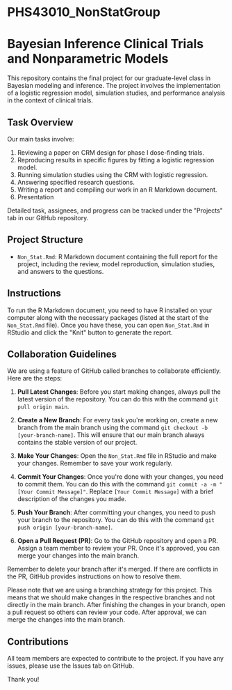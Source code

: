 # PHS43010_NonStatGroup
# Bayesian Inference Clinical Trials and Nonparametric Models

This repository contains the final project for our graduate-level class in Bayesian modeling and inference. The project involves the implementation of a logistic regression model, simulation studies, and performance analysis in the context of clinical trials.


## Task Overview
Our main tasks involve:

1. Reviewing a paper on CRM design for phase I dose-finding trials.
2. Reproducing results in specific figures by fitting a logistic regression model.
3. Running simulation studies using the CRM with logistic regression.
4. Answering specified research questions.
5. Writing a report and compiling our work in an R Markdown document.
6. Presentation

Detailed task, assignees, and progress can be tracked under the "Projects" tab in our GitHub repository.



## Project Structure

- `Non_Stat.Rmd`: R Markdown document containing the full report for the project, including the review, model reproduction, simulation studies, and answers to the questions.

## Instructions

To run the R Markdown document, you need to have R installed on your computer along with the necessary packages (listed at the start of the `Non_Stat.Rmd` file). Once you have these, you can open `Non_Stat.Rmd` in RStudio and click the "Knit" button to generate the report.

## Collaboration Guidelines

We are using a feature of GitHub called branches to collaborate efficiently. Here are the steps:

1. **Pull Latest Changes**: Before you start making changes, always pull the latest version of the repository. You can do this with the command `git pull origin main`.

2. **Create a New Branch**: For every task you're working on, create a new branch from the main branch using the command `git checkout -b [your-branch-name]`. This will ensure that our main branch always contains the stable version of our project.

3. **Make Your Changes**: Open the `Non_Stat.Rmd` file in RStudio and make your changes. Remember to save your work regularly.

4. **Commit Your Changes**: Once you're done with your changes, you need to commit them. You can do this with the command `git commit -a -m "[Your Commit Message]"`. Replace `[Your Commit Message]` with a brief description of the changes you made.

5. **Push Your Branch**: After committing your changes, you need to push your branch to the repository. You can do this with the command `git push origin [your-branch-name]`.

6. **Open a Pull Request (PR)**: Go to the GitHub repository and open a PR. Assign a team member to review your PR. Once it's approved, you can merge your changes into the main branch.

Remember to delete your branch after it's merged. If there are conflicts in the PR, GitHub provides instructions on how to resolve them.

Please note that we are using a branching strategy for this project. This means that we should make changes in the respective branches and not directly in the main branch. After finishing the changes in your branch, open a pull request so others can review your code. After approval, we can merge the changes into the main branch.



## Contributions

All team members are expected to contribute to the project. If you have any issues, please use the Issues tab on GitHub.

Thank you!

